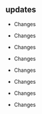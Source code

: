 ## updates
  - Changes
  - Changes 
  - Changes 
   - Changes 
  - Changes 
  - Changes 
  - Changes 
 
  - Changes

  
  
